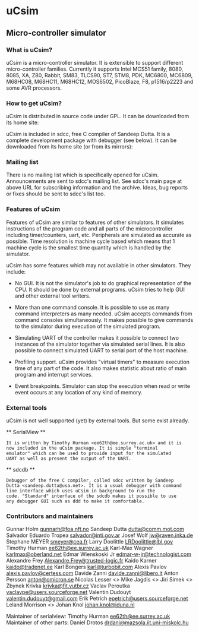 # uCsim

## Micro-controller simulator

### What is uCsim?

uCsim is a micro-controller simulator. It is extensible to support
different micro-controller families. Currently it supports Intel MCS51
family, 8080, 8085, XA, Z80, Rabbit, SM83, TLCS90, ST7, STM8, PDK,
MC6800, MC6809, M68HC08, M68HC11, M68HC12, MOS6502, PicoBlaze, F8,
p1516/p2223 and some AVR processors.


### How to get uCsim?

uCsim is distributed in source code under GPL. It can be downloaded
from its home site:

[](http://mazsola.iit.uni-miskolc.hu/~drdani/embedded/ucsim/)

uCsim is included in sdcc, free C compiler of Sandeep Dutta. It is a
complete development package with debugger (see below). It can be
downloaded from its home site (or from its mirrors):

[](http://sdcc.sourceforge.net/)


### Mailing list

There is no mailing list which is specifically opened for
uCsim. Announcements are sent to sdcc's mailing list. See sdcc's main
page at above URL for subscribing information and the archive. Ideas,
bug reports or fixes should be sent to sdcc's list too.


### Features of uCsim

Features of uCsim are similar to features of other simulators. It
simulates instructions of the program code and all parts of the
microcontroller including timer/counters, uart, etc. Peripherals are
simulated as accurate as possible. Time resolution is machine cycle
based which means that 1 machine cycle is the smallest time quantity
which is handled by the simulator.

uCsim has some features which may not available in other
simulators. They include:

- No GUI. It is not the simulator's job to do graphical representation
  of the CPU. It should be done by external programs. uCsim tries to
  help GUI and other external tool writers.

- More than one command console. It is possible to use as many command
  interpreters as many needed. uCsim accepts commands from command
  consoles simultaneously. It makes possible to give commands to the
  simulator during execution of the simulated program.

- Simulating UART of the controller makes it possible to connect two
  instances of the simulator together via simulated serial lines. It
  is also possible to connect simulated UART to serial port of the
  host machine.

- Profiling support. uCsim provides "virtual timers" to measure
  execution time of any part of the code. It also makes statistic
  about ratio of main program and interrupt services.

- Event breakpoints. Simulator can stop the execution when read or
  write event occurs at any location of any kind of memory.


### External tools

uCsim is not well supported (yet) by external tools. But some exist
already.

** SerialView **

    It is written by Timothy Hurman <ee62th@ee.surrey.ac.uk> and it is
    now included in the uCsim package. It is simple "terminal
    emulator" which can be used to provide input for the simulated
    UART as well as present the output of the UART.

** sdcdb **

    Debugger of the free C compiler, called sdcc written by Sandeep
    Dutta <sandeep.dutta@usa.net>. It is a usual debugger with command
    line interface which uses uCsim in background to run the
    code. "Standard" interface of the sdcdb makes it possible to use
    any debugger GUI such as ddd to make it comfortable.


### Contributors and maintainers

Gunnar Holm <gunnarh@foa.nft.no>
Sandeep Dutta <dutta@comm.mot.com>
Salvador Eduardo Tropea <salvador@inti.gov.ar>
Josef Wolf <jw@raven.inka.de>
Stephane MEYER <smeyer@cea.fr>
Larry Doolittle <LRDoolittle@lbl.gov>
Timothy Hurman <ee62th@ee.surrey.ac.uk>
Karl-Max Wagner <karlmax@oberland.net>
Edmar Wienskoski Jr <edmar-w-jr@technologist.com>
Alexandre Frey <Alexandre.Frey@trusted-logic.fr>
Kaido Karner <kaido@tradenet.ee>
Karl Bongers <karl@turbobit.com>
Alexis Pavlov <alexis.pavlov@certess.com>
Davide Zanni <davide.zanni@libero.it>
Anton Persson <anton@omicron.se>
Nicolas Lesser <>
Mike Jagdis <>
Jiri Simek <>
Zbynek Krivka <krivka@fit.vutbr.cz>
Vaclav Peroutka <vaclavpe@users.sourceforge.net>
Valentin Dudouyt <valentin.dudouyt@gmail.com>
Erik Petrich <epetrich@users.sourceforge.net>
Leland Morrison <>
Johan Knol <johan.knol@iduna.nl>

Maintainer of serialview: Timothy Hurman <ee62th@ee.surrey.ac.uk>
Maintainer of other parts: Daniel Drotos <drdani@mazsola.iit.uni-miskolc.hu>
